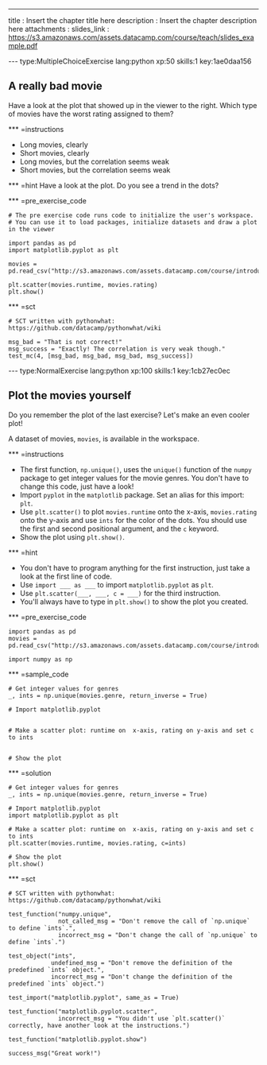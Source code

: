 ---
title       : Insert the chapter title here
description : Insert the chapter description here
attachments :
  slides_link : https://s3.amazonaws.com/assets.datacamp.com/course/teach/slides_example.pdf

--- type:MultipleChoiceExercise lang:python xp:50 skills:1 key:1ae0daa156
## A really bad movie

Have a look at the plot that showed up in the viewer to the right. Which type of movies have the worst rating assigned to them?

*** =instructions
- Long movies, clearly
- Short movies, clearly
- Long movies, but the correlation seems weak
- Short movies, but the correlation seems weak

*** =hint
Have a look at the plot. Do you see a trend in the dots?

*** =pre_exercise_code
```{python}
# The pre exercise code runs code to initialize the user's workspace.
# You can use it to load packages, initialize datasets and draw a plot in the viewer

import pandas as pd
import matplotlib.pyplot as plt

movies = pd.read_csv("http://s3.amazonaws.com/assets.datacamp.com/course/introduction_to_r/movies.csv")

plt.scatter(movies.runtime, movies.rating)
plt.show()
```

*** =sct
```{python}
# SCT written with pythonwhat: https://github.com/datacamp/pythonwhat/wiki

msg_bad = "That is not correct!"
msg_success = "Exactly! The correlation is very weak though."
test_mc(4, [msg_bad, msg_bad, msg_bad, msg_success])
```

--- type:NormalExercise lang:python xp:100 skills:1 key:1cb27ec0ec
## Plot the movies yourself

Do you remember the plot of the last exercise? Let's make an even cooler plot!

A dataset of movies, `movies`, is available in the workspace.

*** =instructions
- The first function, `np.unique()`, uses the `unique()` function of the `numpy` package to get integer values for the movie genres. You don't have to change this code, just have a look!
- Import `pyplot` in the `matplotlib` package. Set an alias for this import: `plt`.
- Use `plt.scatter()` to plot `movies.runtime` onto the x-axis, `movies.rating` onto the y-axis and use `ints` for the color of the dots. You should use the first and second positional argument, and the `c` keyword.
- Show the plot using `plt.show()`.

*** =hint
- You don't have to program anything for the first instruction, just take a look at the first line of code.
- Use `import ___ as ___` to import `matplotlib.pyplot` as `plt`.
- Use `plt.scatter(___, ___, c = ___)` for the third instruction.
- You'll always have to type in `plt.show()` to show the plot you created.

*** =pre_exercise_code
```{python}
import pandas as pd
movies = pd.read_csv("http://s3.amazonaws.com/assets.datacamp.com/course/introduction_to_r/movies.csv")

import numpy as np
```

*** =sample_code
```{python}
# Get integer values for genres
_, ints = np.unique(movies.genre, return_inverse = True)

# Import matplotlib.pyplot


# Make a scatter plot: runtime on  x-axis, rating on y-axis and set c to ints


# Show the plot

```

*** =solution
```{python}
# Get integer values for genres
_, ints = np.unique(movies.genre, return_inverse = True)

# Import matplotlib.pyplot
import matplotlib.pyplot as plt

# Make a scatter plot: runtime on  x-axis, rating on y-axis and set c to ints
plt.scatter(movies.runtime, movies.rating, c=ints)

# Show the plot
plt.show()
```

*** =sct
```{python}
# SCT written with pythonwhat: https://github.com/datacamp/pythonwhat/wiki

test_function("numpy.unique",
              not_called_msg = "Don't remove the call of `np.unique` to define `ints`.",
              incorrect_msg = "Don't change the call of `np.unique` to define `ints`.")

test_object("ints",
            undefined_msg = "Don't remove the definition of the predefined `ints` object.",
            incorrect_msg = "Don't change the definition of the predefined `ints` object.")

test_import("matplotlib.pyplot", same_as = True)

test_function("matplotlib.pyplot.scatter",
              incorrect_msg = "You didn't use `plt.scatter()` correctly, have another look at the instructions.")

test_function("matplotlib.pyplot.show")

success_msg("Great work!")
```

